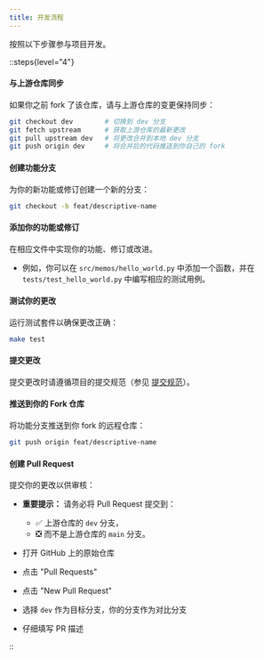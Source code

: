 ```yaml
---
title: 开发流程
---
```


按照以下步骤参与项目开发。

::steps{level="4"}

#### 与上游仓库同步

如果你之前 fork 了该仓库，请与上游仓库的变更保持同步：

```bash
git checkout dev        # 切换到 dev 分支
git fetch upstream      # 获取上游仓库的最新更改
git pull upstream dev   # 将更改合并到本地 dev 分支
git push origin dev     # 将合并后的代码推送到你自己的 fork
````

#### 创建功能分支

为你的新功能或修订创建一个新的分支：

```bash
git checkout -b feat/descriptive-name
```

#### 添加你的功能或修订

在相应文件中实现你的功能、修订或改进。

* 例如，你可以在 `src/memos/hello_world.py` 中添加一个函数，并在 `tests/test_hello_world.py` 中编写相应的测试用例。

#### 测试你的更改

运行测试套件以确保更改正确：

```bash
make test
```

#### 提交更改

提交更改时请遵循项目的提交规范（参见 [提交规范](commit_guidelines.md)）。

#### 推送到你的 Fork 仓库

将功能分支推送到你 fork 的远程仓库：

```bash
git push origin feat/descriptive-name
```

#### 创建 Pull Request

提交你的更改以供审核：

* **重要提示：** 请务必将 Pull Request 提交到：

  * ✅ 上游仓库的 `dev` 分支，
  * ❎ 而不是上游仓库的 `main` 分支。
* 打开 GitHub 上的原始仓库
* 点击 "Pull Requests"
* 点击 "New Pull Request"
* 选择 `dev` 作为目标分支，你的分支作为对比分支
* 仔细填写 PR 描述

::
